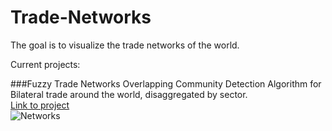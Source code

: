 # Trade-Networks
The goal is to visualize the trade networks of the world.

Current projects:

###Fuzzy Trade Networks
Overlapping Community Detection Algorithm for Bilateral trade around the world, disaggregated by sector.<br>
[Link to project](https://github.com/carlaint/Trade-Networks/blob/master/Sectoral%20Trade%20Networks.ipynb)<br>
![Networks](https://github.com/carlaint/Trade-Networks/blob/master/giphy.gif)
